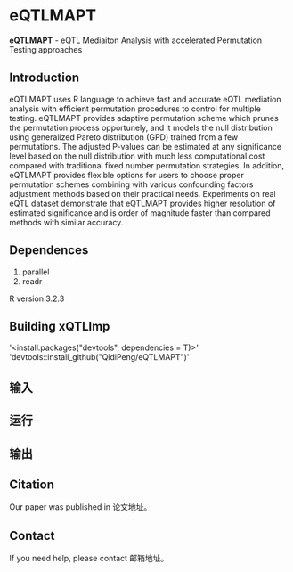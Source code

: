 # eQTLMAPT 
**eQTLMAPT** - eQTL Mediaiton Analysis with accelerated Permutation Testing approaches

## Introduction
eQTLMAPT uses R language to achieve fast and accurate eQTL mediation analysis with efficient permutation procedures to control for multiple testing. eQTLMAPT provides adaptive permutation scheme which prunes the permutation process opportunely, and it models the null distribution using generalized Pareto distribution (GPD) trained from a few permutations. The adjusted P-values can be estimated at any significance level based on the null distribution with much less computational cost compared with traditional fixed number permutation strategies. In addition, eQTLMAPT provides flexible options for users to choose proper permutation schemes combining with various confounding factors adjustment methods based on their practical needs. Experiments on real eQTL dataset demonstrate that eQTLMAPT provides higher resolution of estimated significance and is order of magnitude faster than compared methods with similar accuracy.

## Dependences
1. parallel  
2. readr

R version 3.2.3

## Building xQTLImp
'<install.packages("devtools", dependencies = T)>'  
'devtools::install_github("QidiPeng/eQTLMAPT")'

## 输入


## 运行



## 输出


## Citation
Our paper was published in 论文地址。

## Contact
If you need help, please contact 邮箱地址。
